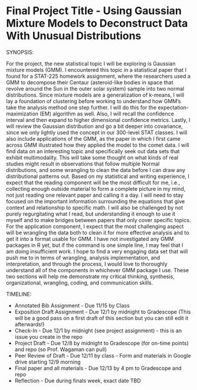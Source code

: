# Final Project Title - Using Gaussian Mixture Models to Deconstruct Data With Unusual Distributions


SYNOPSIS: 

For the project, the new statistical topic I will be exploring is Gaussian mixture models (GMM). I encountered this topic in a statistical paper that I found for a STAT-225 homework assignment, where the researchers used a GMM to decompose their Centaur (asteroid-like bodies in space that revolve around the Sun in the outer solar system) sample into two normal distributions. Since mixture models are a generalization of k-means, I will lay a foundation of clustering before working to understand how GMM’s take the analysis method one step further. I will do this for the expectation-maximization (EM) algorithm as well. Also, I will recall the confidence interval and then expand to higher dimensional confidence metrics. Lastly, I will review the Gaussian distribution and go a bit deeper into covariance, since we only lightly used the concept in our 300-level STAT classes. I will also include applications of the GMM, as the paper in which I first came across GMM illustrated how they applied the model to the comet data. I will find data on an interesting topic and specifically seek out data sets that exhibit multimodality. This will take some thought on what kinds of real studies might result in observations that follow multiple Normal distributions, and some wrangling to clean the data before I can draw any distributional patterns out. Based on my statistical and writing experience, I expect that the reading component will be the most difficult for me, i.e., collecting enough outside material to form a complete picture in my mind, not just reading one relevant paper and calling it a day. I will need to stay focused on the important information surrounding the equations that give context and relationship to specific math. I will also be challenged by not purely regurgitating what I read, but understanding it enough to use it myself and to make bridges between papers that only cover specific topics. For the application component, I expect that the most challenging aspect will be wrangling the data both to clean it for more effective analysis and to get it into a format usable for GMM. I have not investigated any GMM packages in R yet, but if the command is one simple line, I may feel that I am doing insufficient work. I hope to find a very engaging data set that will push me to in terms of wrangling, analysis implementation, and interpretation, and through the process, I would love to thoroughly understand all of the components in whichever GMM package I use. These two sections will help me demonstrate my critical thinking, synthesis, organizational, wrangling, coding, and communication skills.


TIMELINE: 

* Annotated Bib Assignment - Due 11/15 by Class 
* Exposition Draft Assignment - Due 12/1 by midnight to Gradescope
(This will be a good pass on a first draft of this section but you can still edit it afterwards!)
* Check-In - Due 12/1 by midnight (see project assignment) - this is an issue you create in the repo
* Project Draft - Due 12/8 by midnight to Gradescope (for on-time points) and repo (so Prof. Wagaman can pull)
* Peer Review of Draft - Due 12/11 by class - Form and materials in Google drive starting 12/9 morning
* Final paper and all materials - Due 12/13 by 4 pm to Gradescope and repo 
* Reflection - Due during finals week, exact date TBD